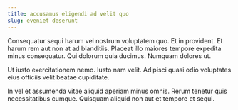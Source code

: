 ```yaml
---
title: accusamus eligendi ad velit quo
slug: eveniet deserunt
---
```


Consequatur sequi harum vel nostrum voluptatem quo. Et in provident. Et harum rem aut non at ad blanditiis. Placeat illo maiores tempore expedita minus consequatur. Qui dolorum quia ducimus. Numquam dolores ut.

Ut iusto exercitationem nemo. Iusto nam velit. Adipisci quasi odio voluptates eius officiis velit beatae cupiditate.

In vel et assumenda vitae aliquid aperiam minus omnis. Rerum tenetur quis necessitatibus cumque. Quisquam aliquid non aut et tempore et sequi.
